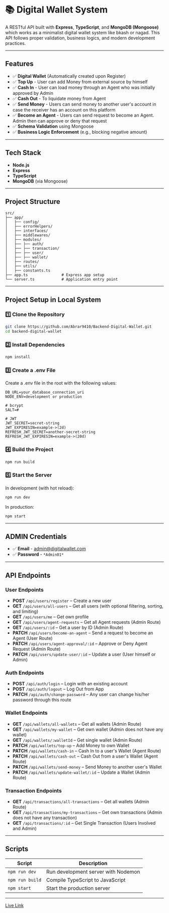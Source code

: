 # 📚 Digital Wallet System

A RESTful API built with **Express**, **TypeScript**, and **MongoDB (Mongoose)** which works as a minimalist digital wallet system like bkash or nagad. This API follows proper validation, business logics, and modern development practices.

---

## Features

- ✅ **Digital Wallet** (Automatically created upon Register)
- ✅ **Top Up** - User can add Money from external source by himself 
- ✅ **Cash In** - User can load money through an Agent who was initially approved by Admin
- ✅ **Cash Out** - To liquidate money from Agent
- ✅ **Send Money** - Users can send money to another user's account in case the receiver has an account on this platform
- ✅ **Become an Agent** - Users can send request to become an Agent. Admin then can approve or deny that request
- ✅ **Schema Validation** using Mongoose
- ✅ **Business Logic Enforcement** (e.g., blocking negative amount)

---

## Tech Stack

- **Node.js**
- **Express**
- **TypeScript**
- **MongoDB** (via Mongoose)

---

## Project Structure

```plaintext
src/
├── app/
│   ├── config/     
│   ├── errorHelpers/     
│   ├── interfaces/      
│   ├── middlewares/          
│   ├── modules/          
│   ├── ├── auth/          
│   ├── ├── transaction/         
│   ├── ├── user/          
│   ├── ├── wallet/          
│   ├── routes/          
│   ├── utils/          
│   ├── constants.ts          
├── app.ts               # Express app setup
└── server.ts            # Application entry point
```

---

## Project Setup in Local System

### 1️⃣ Clone the Repository

```bash
git clone https://github.com/Abrar9410/Backend-Digital-Wallet.git
cd backend-digital-wallet
```

### 2️⃣ Install Dependencies

```bash
npm install
```

### 3️⃣ Create a .env File
Create a .env file in the root with the following values:

```env
DB_URL=your_database_connection_uri
NODE_ENV=development or production

# bcrypt
SALT=#

# JWT
JWT_SECRET=secret-string
JWT_EXPIRESIN=example->(2d)
REFRESH_JWT_SECRET=another-secret-string
REFRESH_JWT_EXPIRESIN=example->(20d)
```

### 4️⃣ Build the Project

```bash
npm run build
```

### 5️⃣ Start the Server
In development (with hot reload):

```bash
npm run dev
```

In production:

```bash
npm start
```

--- 

## ADMIN Credentials

- ✅ **Email** - admin@digitalwallet.com
- ✅ **Password** - `*Admin01*`

--- 

## API Endpoints

### User Endpoints

- **POST** `/api/users/register` – Create a new user  
- **GET** `/api/users/all-users` – Get all users (with optional filtering, sorting, and limiting)  
- **GET** `/api/users/me` – Get own profile
- **GET** `/api/users/agent-requests` – Get all Agent requests (Admin Route)
- **GET** `/api/users/:id` – Get a user by ID (Admin Route)
- **PATCH** `/api/users/become-an-agent` – Send a request to become an Agent (User Route)
- **PATCH** `/api/users/agent-approval/:id` – Approve or Deny Agent Request (Admin Route)  
- **PATCH** `/api/users/update-user/:id` – Update a user (User himself or Admin)  


### Auth Endpoints

- **POST** `/api/auth/login` – Login with an existing account  
- **POST** `/api/auth/logout` – Log Out from App  
- **PATCH** `/api/auth/change-password` – Any user can change his/her password through this route  


### Wallet Endpoints

- **GET** `/api/wallets/all-wallets` – Get all wallets (Admin Route)  
- **GET** `/api/wallets/my-wallet` – Get own wallet (Admin does not have any wallet)  
- **GET** `/api/wallets/:walletId` – Get single wallet (Admin Route)
- **PATCH** `/api/wallets/top-up` – Add Money to own Wallet  
- **PATCH** `/api/wallets/cash-in` – Cash In to a user's Wallet (Agent Route)  
- **PATCH** `/api/wallets/cash-out` – Cash Out from a user's Wallet (Agent Route)
- **PATCH** `/api/wallets/send-money` – Send Money to another user's Wallet
- **PATCH** `/api/wallets/update-wallet/:id` – Update a Wallet (Admin Route)


### Transaction Endpoints

- **GET** `/api/transactions/all-transactions` – Get all wallets (Admin Route)  
- **GET** `/api/transactions/my-transactions` – Get own transactions (Admin does not have any transaction)  
- **GET** `/api/transactions/:id` – Get Single Transaction (Users Involved and Admin)


---

## Scripts

| Script         | Description                           |
|----------------|---------------------------------------|
| `npm run dev`  | Run development server with Nodemon   |
| `npm run build`| Compile TypeScript to JavaScript      |
| `npm start`    | Start the production server           |

---

[Live Link](https://backend-digital-wallet-henna.vercel.app/)
